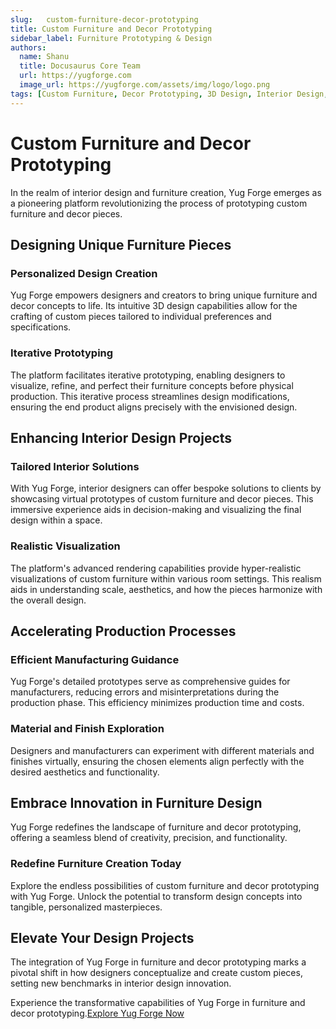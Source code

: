 ```yaml
---
slug:   custom-furniture-decor-prototyping
title: Custom Furniture and Decor Prototyping
sidebar_label: Furniture Prototyping & Design
authors:
  name: Shanu
  title: Docusaurus Core Team
  url: https://yugforge.com
  image_url: https://yugforge.com/assets/img/logo/logo.png
tags: [Custom Furniture, Decor Prototyping, 3D Design, Interior Design, Yug Forge, docusaurus]
---
```


# Custom Furniture and Decor Prototyping

In the realm of interior design and furniture creation, Yug Forge emerges as a pioneering platform revolutionizing the process of prototyping custom furniture and decor pieces.

## Designing Unique Furniture Pieces

### Personalized Design Creation

Yug Forge empowers designers and creators to bring unique furniture and decor concepts to life. Its intuitive 3D design capabilities allow for the crafting of custom pieces tailored to individual preferences and specifications.

### Iterative Prototyping

The platform facilitates iterative prototyping, enabling designers to visualize, refine, and perfect their furniture concepts before physical production. This iterative process streamlines design modifications, ensuring the end product aligns precisely with the envisioned design.

## Enhancing Interior Design Projects

### Tailored Interior Solutions

With Yug Forge, interior designers can offer bespoke solutions to clients by showcasing virtual prototypes of custom furniture and decor pieces. This immersive experience aids in decision-making and visualizing the final design within a space.

### Realistic Visualization

The platform's advanced rendering capabilities provide hyper-realistic visualizations of custom furniture within various room settings. This realism aids in understanding scale, aesthetics, and how the pieces harmonize with the overall design.

## Accelerating Production Processes

### Efficient Manufacturing Guidance

Yug Forge's detailed prototypes serve as comprehensive guides for manufacturers, reducing errors and misinterpretations during the production phase. This efficiency minimizes production time and costs.

### Material and Finish Exploration

Designers and manufacturers can experiment with different materials and finishes virtually, ensuring the chosen elements align perfectly with the desired aesthetics and functionality.

## Embrace Innovation in Furniture Design

Yug Forge redefines the landscape of furniture and decor prototyping, offering a seamless blend of creativity, precision, and functionality.

### Redefine Furniture Creation Today

Explore the endless possibilities of custom furniture and decor prototyping with Yug Forge. Unlock the potential to transform design concepts into tangible, personalized masterpieces.

## Elevate Your Design Projects

The integration of Yug Forge in furniture and decor prototyping marks a pivotal shift in how designers conceptualize and create custom pieces, setting new benchmarks in interior design innovation.

Experience the transformative capabilities of Yug Forge in furniture and decor prototyping.[Explore Yug Forge Now](https://www.yugforge.com)
